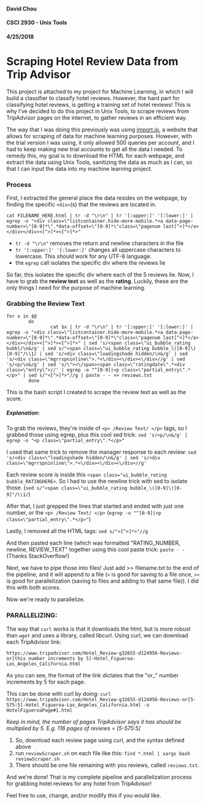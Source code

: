 #### David Chou
#### CSCI 2930 - Unix Tools
#### 4/25/2018

# Scraping Hotel Review Data from Trip Advisor

This project is attached to my project for Machine Learning, in which I will build a classifier to classify hotel reviews.  However, the hard part for classifying hotel reviews, is getting a training set of hotel reviews!  This is why I’ve decided to do this project in Unix Tools, to scrape reviews from TripAdvisor pages on the internet, to gather reviews in an efficient way.

The way that I was doing this previously was using [import.io](https://www.import.io/), a website that allows for scraping of data for machine learning purposes.  However, with the trial version I was using, it only allowed 500 queries per account, and I had to keep making new trial accounts to get all the data I needed.  To remedy this, my goal is to download the HTML for each webpage, and extract the data using Unix Tools, sanitizing the data as much as I can, so that I can input the data into my machine learning project.

### Process
First, I extracted the general place the data resides on the webpage, by finding the specific `<div>`(s) that the reviews are located in.

`cat FILENAME_HERE.html | tr -d "\r\n" | tr '[:upper:]' '[:lower:]' | egrep -o "<div class=\"listcontainer.hide-more-mobile.*<a data-page-number=\"[0-9]*\".*data-offset=\"[0-9]*\"class=\"pagenum last[^<]*</a></div></div><[^>]*><[^>]*>"`

- `tr -d "\r\n"` removes the return and newline characters in the file
- `tr '[:upper:]' '[:lower:]'` changes all uppercase characters to lowercase.  This *should* work for any UTF-8 language.
- the `egrep` call isolates the specific div where the reviews lie

So far, this isolates the specific div where each of the 5 reviews lie.  Now, I have to grab the **review text** as well as the **rating**.  Luckily, these are the only things I need for the purpose of machine learning.

### Grabbing the Review Text

```
for x in $@
        do
                cat $x | tr -d "\r\n" | tr '[:upper:]' '[:lower:]' | egrep -o "<div class=\"listcontainer.hide-more-mobile.*<a data-page-number=\"[0-9]*\".*data-offset=\"[0-9]*\"class=\"pagenum last[^<]*</a></div></div><[^>]*><[^>]*>" | sed 's/<span class=\"ui_bubble_rating bubbl/\n&/g' | sed s/"<span class=\"ui_bubble_rating bubble_\([0-9]\)[0-9]"/\\1/ | sed 's/<div class=\"loadingshade hidden/\n&/g' | sed 's/<div class=\"mgrrspninline\">.*<\/div><\/div><\/div>//g' | sed 's/<p/\n&/g' | sed 's/\"><\/span><span class=\"ratingdate\".*<div class=\"entry\">//' | egrep -o "^[0-9]|<p class=\"partial_entry\".*</p>" | sed s/"<[^>]*>"//g | paste - - >> reviews.txt
        done
```
This is the bash script I created to scrape the review text as well as the score.

##### Explanation:

To grab the reviews, they're inside of `<p> /Review Text/ </p>` tags, so I grabbed those using egrep, plus this cool sed trick:
`sed 's/<p/\n&/g' | egrep -o "<p class=\"partial_entry\".*</p>"`

I used that same trick to remove the manager response to each review: `sed 's/<div class=\"loadingshade hidden/\n&/g' | sed 's/<div class=\"mgrrspninline\">.*<\/div><\/div><\/div>//g'`
 
Each review score is inside this `<span class="ui_bubble_rating bubble_RATINGHERE>`.  So I had to use the newline trick with sed to isolate those. (`sed s/"<span class=\"ui_bubble_rating bubble_\([0-9]\)[0-9]"/\\1/`)

After that, I just grepped the lines that started and ended with just one number, or the `<p> /Review Text/ </p>` (`egrep -o "^[0-9]|<p class=\"partial_entry\".*</p>"`)

Lastly, I removed all the HTML tags: `sed s/"<[^>]*>"//g`

And then pasted each line (which was formatted "RATING_NUMBER, newline, REVIEW_TEXT" together using this cool paste trick: `paste - -` (Thanks StackOverflow!)

Next, we have to pipe those into files!  Just add >> filename.txt to the end of the pipeline, and it will append to a file (`>` is good for saving to a file once, `>>` is good for parallelization (saving to files and adding to that same file)).  I did this with both scores.

Now we're ready to parallelize.

### PARALLELIZING:

The way that `curl` works is that it downloads the html, but is more robust than `wget` and uses a library, called libcurl.  Using curl, we can download each TripAdvisor link:

`https://www.tripadvisor.com/Hotel_Review-g32655-d124956-Reviews-or[this number increments by 5]-Hotel_Figueroa-Los_Angeles_California.html`

As you can see, the format of the link dictates that the "or_" number increments by 5 for each page.

This can be done with curl by doing: `curl https://www.tripadvisor.com/Hotel_Review-g32655-d124956-Reviews-or[5-575:5]-Hotel_Figueroa-Los_Angeles_California.html -o HotelFigueroaPage#1.html`

*Keep in mind, the number of pages TripAdvisor says it has should be multiplied by 5.  E.g. 116 pages of reviews = [5-575:5]*

1. So, download each review page using curl, and the syntax defined above
2. run `reviewScraper.sh` on each file like this:
 `find *.html | xargs bash reviewScraper.sh`
3. There should be one file remaining with you reviews, called `reviews.txt`.


And we're done!  That is my complete pipeline and parallelization process for grabbing hotel reviews for any hotel from TripAdvisor!

Feel free to use, change, and/or modify this if you would like.
